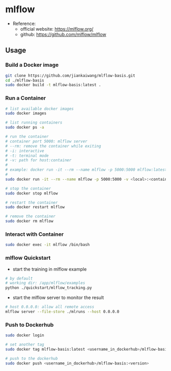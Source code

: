 # mlflow



* Reference:
    * official website: https://mlflow.org/
    * github: https://github.com/mlflow/mlflow



## Usage



### Build a Docker image

```sh
git clone https://github.com/jiankaiwang/mlflow-basis.git
cd ./mlflow-basis
sudo docker build -t mlflow-basis:latest .
```



### Run a Container

```sh
# list available docker images
sudo docker images

# list running containers
sudo docker ps -a

# run the container
# container port 5000: mlflow server
# --rm: remove the container while exiting
# -i: interactive
# -t: terminal mode
# -v: path for host:container
#
# example: docker run -it --rm --name mlflow -p 5000:5000 mlflow:latest
#
sudo docker run -it --rm --name mlflow -p 5000:5000 -v <local>:<container> mlflow-basis:latest

# stop the container
sudo docker stop mlflow

# restart the container
sudo docker restart mlflow

# remove the container
sudo docker rm mlflow
```



### Interact with Container

```sh
sudo docker exec -it mlflow /bin/bash
```



### mlflow Quickstart

* start the training in mlflow example

```sh
# by default
# working dir: /app/mlflow/examples
python ./quickstart/mlflow_tracking.py
```

* start the mlflow server to monitor the result

```sh
# host 0.0.0.0: allow all remote access
mlflow server --file-store ./mlruns --host 0.0.0.0
```



### Push to Dockerhub

```sh
sudo docker login

# set another tag
sudo docker tag mlflow-basis:latest <username_in_dockerhub>/mlflow-basis:<version>

# push to the dockerhub
sudo docker push <username_in_dockerhub>/mlflow-basis:<version>
```

